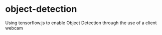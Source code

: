 # object-detection
Using tensorflow.js to enable Object Detection through the use of a client webcam
